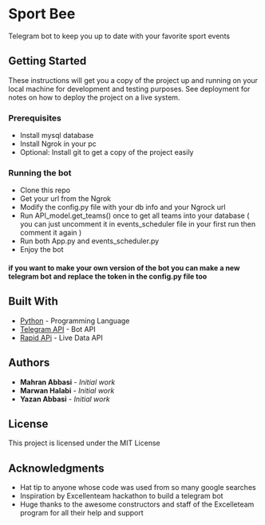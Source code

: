 # Sport Bee

Telegram bot to keep you up to date with your favorite sport events

## Getting Started

These instructions will get you a copy of the project up and running on your local machine for development and testing purposes. See deployment for notes on how to deploy the project on a live system.

### Prerequisites

- Install mysql database
- Install Ngrok in your pc
- Optional: Install git to get a copy of the project easily


### Running the bot

- Clone this repo
- Get your url from the Ngrok
- Modify the config.py file with your db info and your Ngrock url
- Run API_model.get_teams() once to get all teams into your database ( you can just uncomment it in events_scheduler file in your first run then comment it again )
- Run both App.py and events_scheduler.py
- Enjoy the bot
#### if you want to make your own version of the bot you can make a new telegram bot and replace the token in the config.py file too

## Built With

* [Python](https://www.python.org/) - Programming Language
* [Telegram API](https://core.telegram.org/) - Bot API
* [Rapid APi](https://rapidapi.com/) - Live Data API

## Authors

* **Mahran Abbasi** - *Initial work*
* **Marwan Halabi** - *Initial work*
* **Yazan Abbasi** - *Initial work*


## License

This project is licensed under the MIT License

## Acknowledgments

* Hat tip to anyone whose code was used from so many google searches
* Inspiration by Excellenteam hackathon to build a telegram bot
* Huge thanks to the awesome constructors and staff of the Excelleteam program for all their help and support
